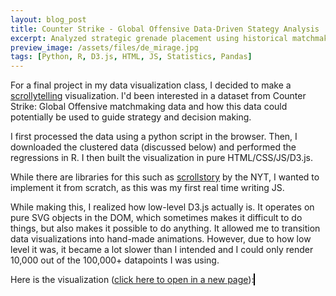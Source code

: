 ```yaml
---
layout: blog_post
title: Counter Strike - Global Offensive Data-Driven Stategy Analysis
excerpt: Analyzed strategic grenade placement using historical matchmaking data. Created a D3.js scrollable visualization to present findings.
preview_image: /assets/files/de_mirage.jpg
tags: [Python, R, D3.js, HTML, JS, Statistics, Pandas]
---
```

For a final project in my data visualization class, I decided to make a [scrollytelling](https://medium.com/nightingale/from-storytelling-to-scrollytelling-a-short-introduction-and-beyond-fbda32066964)
visualization. I'd been interested in a dataset from Counter Strike: Global Offensive matchmaking data and how
this data could potentially be used to guide strategy and decision making.

I first processed the data using a python script in the browser. Then, I downloaded the clustered data 
(discussed below) and performed the regressions in R. I then built the visualization in 
pure HTML/CSS/JS/D3.js.

While there are libraries for this such as [scrollstory](https://github.com/sjwilliams/scrollstory) by the NYT,
I wanted to implement it from scratch, as this was my first real time writing JS.

While making this, I realized how low-level D3.js actually is. It operates on pure SVG objects in the DOM,
which sometimes makes it difficult to do things, but also makes it possible to do anything. It allowed me to 
transition data visualizations into hand-made animations. However, due to how low level it was,
it became a lot slower than I intended and I could only render 10,000 out of the 100,000+ datapoints
I was using.

Here is the visualization ([click here to open in a new page](https://kyranstar.github.io/csgo.github.io/)):
<object type="text/html" data="https://kyranstar.github.io/csgo.github.io/" 
    width="800px" height="1200px" style="overflow:auto;border:1px ridge black">
</object>